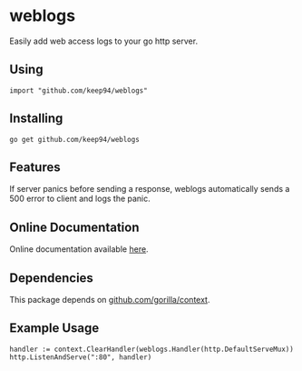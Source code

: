 weblogs
=======

Easily add web access logs to your go http server.

## Using

	import "github.com/keep94/weblogs"

## Installing

	go get github.com/keep94/weblogs

## Features

If server panics before sending a response, weblogs automatically sends a
500 error to client and logs the panic.

## Online Documentation

Online documentation available [here](http://go.pkgdoc.org/github.com/keep94/weblogs).

## Dependencies

This package depends on [github.com/gorilla/context](http://github.com/gorilla/context).

## Example Usage

	handler := context.ClearHandler(weblogs.Handler(http.DefaultServeMux))
	http.ListenAndServe(":80", handler)
